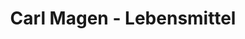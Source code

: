 ---
title: "Carl Magen - Lebensmittel"
url: /ebsdorfergrund/carl-magen-lebensmittel/
shop: Supermarkt
---